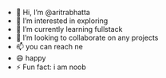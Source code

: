 - 👋 Hi, I’m @aritrabhatta
- 👀 I’m interested in exploring
- 🌱 I’m currently learning fullstack
- 💞️ I’m looking to collaborate on any projects
- 📫 you can reach ne
- 😄 happy
- ⚡ Fun fact: i am noob

<!---
aritrabhatta/aritrabhatta is a ✨ special ✨ repository because its `README.md` (this file) appears on your GitHub profile.
You can click the Preview link to take a look at your changes.
--->
